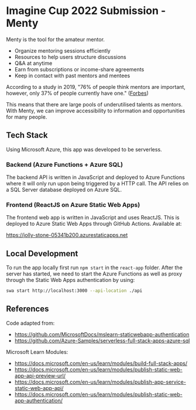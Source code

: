 # Imagine Cup 2022 Submission - Menty

Menty is the tool for the amateur mentor.

- Organize mentoring sessions efficiently
- Resources to help users structure discussions
- Q&A at anytime
- Earn from subscriptions or income-share agreements
- Keep in contact with past mentors and mentees

According to a study in 2019, "76% of people think mentors are important, however, only 37% of people currently have one." ([Forbes](https://www.forbes.com/sites/christinecomaford/2019/07/03/new-study-76-of-people-think-mentors-are-important-but-only-37-have-one/?sh=10f46e424329))

This means that there are large pools of underutilised talents as mentors. With Menty, we can improve accessibility to information and opportunities for many people.

## Tech Stack

Using Microsoft Azure, this app was developed to be serverless.

### Backend (Azure Functions + Azure SQL)

The backend API is written in JavaScript and deployed to Azure Functions where it will only run upon being triggered by a HTTP call. The API relies on a SQL Server database deployed on Azure SQL.

### Frontend (ReactJS on Azure Static Web Apps)

The frontend web app is written in JavaScript and uses ReactJS. This is deployed to Azure Static Web Apps through GitHub Actions. Available at:

https://jolly-stone-05341b200.azurestaticapps.net

## Local Development

To run the app locally first run `npm start` in the `react-app` folder.
After the server has started, we need to start the Azure Functions as well as 
proxy through the Static Web Apps authentication by using:

```bash
swa start http://localhost:3000 --api-location ./api
```

## References

Code adapted from:
- https://github.com/MicrosoftDocs/mslearn-staticwebapp-authentication
- https://github.com/Azure-Samples/serverless-full-stack-apps-azure-sql

Microsoft Learn Modules:
- https://docs.microsoft.com/en-us/learn/modules/build-full-stack-apps/
- https://docs.microsoft.com/en-us/learn/modules/publish-static-web-app-api-preview-url/
- https://docs.microsoft.com/en-us/learn/modules/publish-app-service-static-web-app-api/
- https://docs.microsoft.com/en-us/learn/modules/publish-static-web-app-authentication/